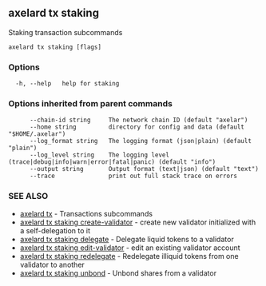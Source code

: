 ## axelard tx staking

Staking transaction subcommands

```
axelard tx staking [flags]
```

### Options

```
  -h, --help   help for staking
```

### Options inherited from parent commands

```
      --chain-id string     The network chain ID (default "axelar")
      --home string         directory for config and data (default "$HOME/.axelar")
      --log_format string   The logging format (json|plain) (default "plain")
      --log_level string    The logging level (trace|debug|info|warn|error|fatal|panic) (default "info")
      --output string       Output format (text|json) (default "text")
      --trace               print out full stack trace on errors
```

### SEE ALSO

* [axelard tx](axelard_tx.md)	 - Transactions subcommands
* [axelard tx staking create-validator](axelard_tx_staking_create-validator.md)	 - create new validator initialized with a self-delegation to it
* [axelard tx staking delegate](axelard_tx_staking_delegate.md)	 - Delegate liquid tokens to a validator
* [axelard tx staking edit-validator](axelard_tx_staking_edit-validator.md)	 - edit an existing validator account
* [axelard tx staking redelegate](axelard_tx_staking_redelegate.md)	 - Redelegate illiquid tokens from one validator to another
* [axelard tx staking unbond](axelard_tx_staking_unbond.md)	 - Unbond shares from a validator

